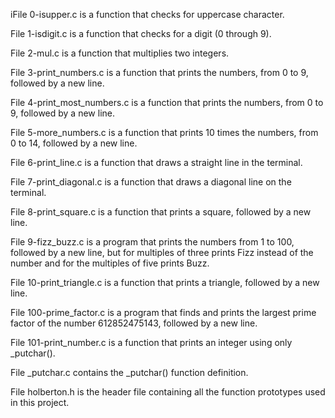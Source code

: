 iFile 0-isupper.c is a function that checks for uppercase character.



File 1-isdigit.c is a function that checks for a digit (0 through 9).



File 2-mul.c is a function that multiplies two integers.



File 3-print_numbers.c is a function that prints the numbers, from 0 to 9, followed by a new line.



File 4-print_most_numbers.c is a function that prints the numbers, from 0 to 9, followed by a new line.



File 5-more_numbers.c is a function that prints 10 times the numbers, from 0 to 14, followed by a new line.



File 6-print_line.c is a function that draws a straight line in the terminal.



File 7-print_diagonal.c is a function that draws a diagonal line on the terminal.



File 8-print_square.c is a function that prints a square, followed by a new line.



File 9-fizz_buzz.c is a program that prints the numbers from 1 to 100, followed by a new line, but for multiples of three prints Fizz instead of the number and for the multiples of five prints Buzz.



File 10-print_triangle.c is a function that prints a triangle, followed by a new line.



File 100-prime_factor.c is a program that finds and prints the largest prime factor of the number 612852475143, followed by a new line.



File 101-print_number.c is a function that prints an integer using only _putchar().



File _putchar.c contains the _putchar() function definition.



File holberton.h is the header file containing all the function prototypes used in this project.
